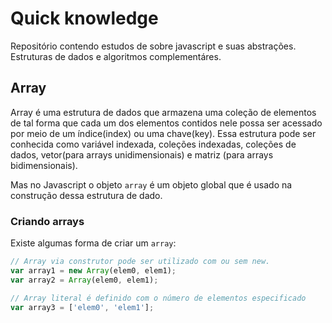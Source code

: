 # Quick knowledge 

Repositório contendo estudos de sobre javascript e suas abstrações. Estruturas de dados e algoritmos complementáres.

## Array

Array é uma estrutura de dados que armazena uma coleção de elementos de tal forma que cada um dos elementos contidos nele possa ser acessado por meio de um índice(index) ou uma chave(key). Essa estrutura pode ser conhecida como variável indexada, coleções indexadas, coleções de dados, vetor(para arrays unidimensionais) e matriz (para arrays bidimensionais).

Mas no Javascript o objeto `array` é um objeto global que é usado na construção dessa estrutura de dado. 

### Criando arrays

Existe algumas forma de criar um `array`:

```js
// Array via construtor pode ser utilizado com ou sem new. 
var array1 = new Array(elem0, elem1);
var array2 = Array(elem0, elem1);

// Array literal é definido com o número de elementos especificado
var array3 = ['elem0', 'elem1'];
```

